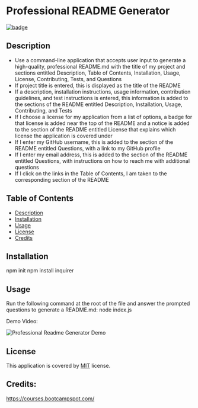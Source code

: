 # Professional README Generator

 [![badge](https://img.shields.io/badge/license-MIT-brightgreen)](https://shields.io)

  ## Description
  - Use a command-line application that accepts user input to generate a high-quality, professional README.md with the title of my project and sections entitled Description, Table of Contents, Installation, Usage, License, Contributing, Tests, and Questions
  - If project title is entered, this is displayed as the title of the README
  - If a description, installation instructions, usage information, contribution guidelines, and test instructions is entered, this information is added to the sections of the README entitled Description, Installation, Usage, Contributing, and Tests
  - If I choose a license for my application from a list of options, a badge for that license is added near the top of the README and a notice is added to the section of the README entitled License that explains which license the application is covered under
  - If I enter my GitHub username, this is added to the section of the README entitled Questions, with a link to my GitHub profile
  - If I enter my email address, this is added to the section of the README entitled Questions, with instructions on how to reach me with additional questions
  - If I click on the links in the Table of Contents, I am taken to the corresponding section of the README

  ## Table of Contents
  - [Description](#description)
  - [Installation](#installation)
  - [Usage](#usage)
  - [License](#license)
  - [Credits](#credits)

  ## Installation
  npm init
  npm install inquirer

  ## Usage
  Run the following command at the root of the file and answer the prompted questions to generate a README.md:
  node index.js

  Demo Video:

  ![Professional Readme Generator Demo](./Develop/utils/demo-video.gif)
  
  ## License
  This application is covered by [MIT](https://opensource.org/licenses/MIT) license. 
  
  ## Credits: 
  https://courses.bootcampspot.com/
  


  
